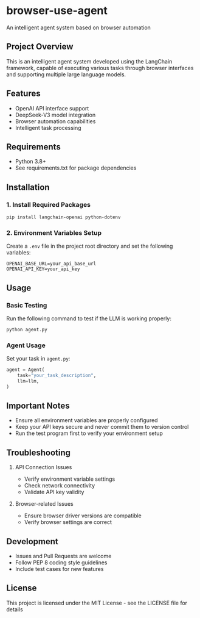 # browser-use-agent
An intelligent agent system based on browser automation

## Project Overview
This is an intelligent agent system developed using the LangChain framework, capable of executing various tasks through browser interfaces and supporting multiple large language models.

## Features
- OpenAI API interface support
- DeepSeek-V3 model integration
- Browser automation capabilities
- Intelligent task processing

## Requirements
- Python 3.8+
- See requirements.txt for package dependencies

## Installation

### 1. Install Required Packages
```bash
pip install langchain-openai python-dotenv
```

### 2. Environment Variables Setup
Create a `.env` file in the project root directory and set the following variables:
```plaintext
OPENAI_BASE_URL=your_api_base_url
OPENAI_API_KEY=your_api_key
```

## Usage

### Basic Testing
Run the following command to test if the LLM is working properly:
```bash
python agent.py
```

### Agent Usage
Set your task in `agent.py`:
```python
agent = Agent(
    task="your_task_description",
    llm=llm,
)
```

## Important Notes
- Ensure all environment variables are properly configured
- Keep your API keys secure and never commit them to version control
- Run the test program first to verify your environment setup

## Troubleshooting
1. API Connection Issues
   - Verify environment variable settings
   - Check network connectivity
   - Validate API key validity

2. Browser-related Issues
   - Ensure browser driver versions are compatible
   - Verify browser settings are correct

## Development
- Issues and Pull Requests are welcome
- Follow PEP 8 coding style guidelines
- Include test cases for new features

## License
This project is licensed under the MIT License - see the LICENSE file for details
